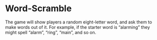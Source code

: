 # Word-Scramble
The game will show players a random eight-letter word, and ask them to make words out of it. For example, if the starter word is “alarming” they might spell “alarm”, “ring”, “main”, and so on.
